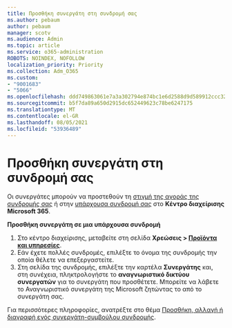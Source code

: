 ```yaml
---
title: Προσθήκη συνεργάτη στη συνδρομή σας
ms.author: pebaum
author: pebaum
manager: scotv
ms.audience: Admin
ms.topic: article
ms.service: o365-administration
ROBOTS: NOINDEX, NOFOLLOW
localization_priority: Priority
ms.collection: Adm_O365
ms.custom:
- "9001683"
- "5066"
ms.openlocfilehash: ddd749863061e7a3a302794e874bc1e6d2588d9d589912ccc32eb37cd953d406
ms.sourcegitcommit: b5f7da89a650d2915dc652449623c78be6247175
ms.translationtype: MT
ms.contentlocale: el-GR
ms.lasthandoff: 08/05/2021
ms.locfileid: "53936489"
---
```

# <a name="add-a-partner-to-your-subscription"></a>Προσθήκη συνεργάτη στη συνδρομή σας

Οι συνεργάτες μπορούν να προστεθούν τη [στιγμή της αγοράς της συνδρομής σας](https://docs.microsoft.com/microsoft-365/admin/misc/add-partner?view=o365-worldwide#add-a-partner-at-the-time-of-purchase) ή στην [υπάρχουσα συνδρομή σας](https://docs.microsoft.com/microsoft-365/admin/misc/add-partner?view=o365-worldwide#add-a-partner-to-an-existing-subscription) στο **Κέντρο διαχείρισης Microsoft 365**.

**Προσθήκη συνεργάτη σε μια υπάρχουσα συνδρομή**

1. Στο κέντρο διαχείρισης, μεταβείτε στη σελίδα **Χρεώσεις > [Προϊόντα και υπηρεσίες](https://go.microsoft.com/fwlink/p/?linkid=842054)**. 
2. Εάν έχετε πολλές συνδρομές, επιλέξτε το όνομα της συνδρομής την οποία θέλετε να επεξεργαστείτε. 
3. Στη σελίδα της συνδρομής, επιλέξτε την καρτέλα **Συνεργάτης** και, στη συνέχεια, πληκτρολογήστε το **αναγνωριστικό δικτύου συνεργατών** για το συνεργάτη που προσθέτετε. Μπορείτε να λάβετε το Αναγνωριστικό συνεργάτη της Microsoft ζητώντας το από το συνεργάτη σας. 

Για περισσότερες πληροφορίες, ανατρέξτε στο θέμα [Προσθήκη, αλλαγή ή διαγραφή ενός συνεργάτη-συμβούλου συνδρομής](https://docs.microsoft.com/microsoft-365/admin/misc/add-partner). 
